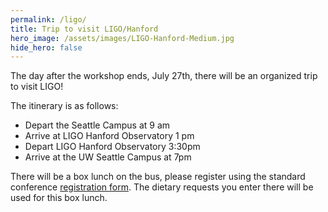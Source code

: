 ```yaml
---
permalink: /ligo/
title: Trip to visit LIGO/Hanford
hero_image: /assets/images/LIGO-Hanford-Medium.jpg
hide_hero: false
---
```


The day after the workshop ends, July 27th, there will be an organized trip to visit LIGO!

The itinerary is as follows:

- Depart the Seattle Campus at 9 am
- Arrive at LIGO Hanford Observatory 1 pm
- Depart LIGO Hanford Observatory 3:30pm
- Arrive at the UW Seattle Campus at 7pm

There will be a box lunch on the bus, please register using the standard conference [registration form](/registration). The dietary requests you enter there will be used for this box lunch.
